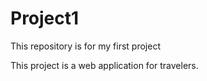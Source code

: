 # Project1
This repository is for my first project 

This project is a web application for travelers.
